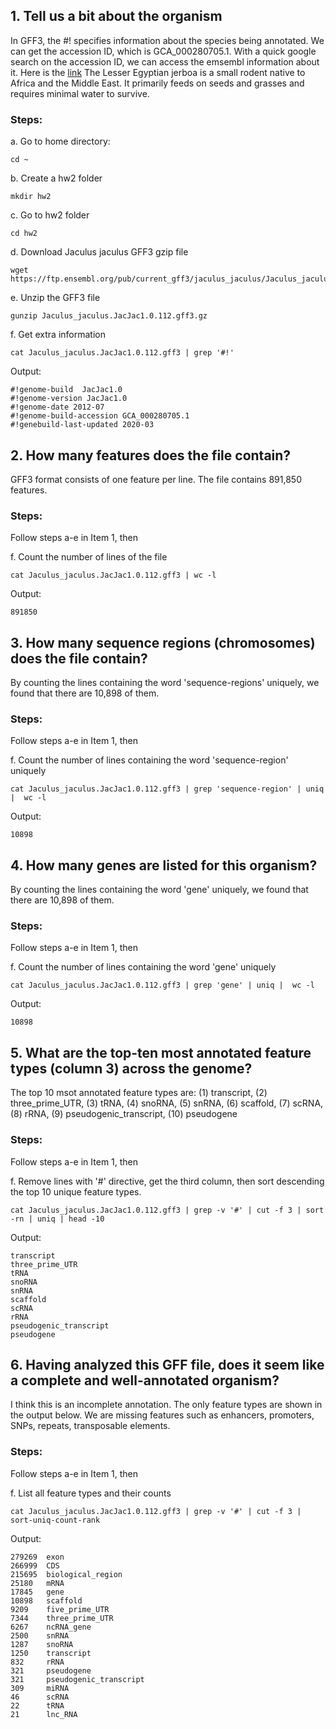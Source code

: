 ## 1. Tell us a bit about the organism

In GFF3, the #! specifies information about the species being annotated. We can get the accession ID, which is GCA_000280705.1.
With a quick google search on the accession ID, we can access the emsembl information about it. Here is the [link](https://useast.ensembl.org/Jaculus_jaculus/Info/Annotation)
The Lesser Egyptian jerboa is a small rodent native to Africa and the Middle East. It primarily feeds on seeds and grasses and requires minimal water to survive.

### Steps:

a. Go to home directory:
```
cd ~
```

b. Create a hw2 folder
```
mkdir hw2
```

c. Go to hw2 folder
```
cd hw2
```

d. Download Jaculus jaculus GFF3 gzip file
```
wget https://ftp.ensembl.org/pub/current_gff3/jaculus_jaculus/Jaculus_jaculus.JacJac1.0.112.gff3.gz
```
e. Unzip the GFF3 file
```
gunzip Jaculus_jaculus.JacJac1.0.112.gff3.gz
```

f. Get extra information
```
cat Jaculus_jaculus.JacJac1.0.112.gff3 | grep '#!'
```

Output:
```
#!genome-build  JacJac1.0
#!genome-version JacJac1.0
#!genome-date 2012-07
#!genome-build-accession GCA_000280705.1
#!genebuild-last-updated 2020-03
```

## 2. How many features does the file contain?

GFF3 format consists of one feature per line. The file contains 891,850 features.

### Steps:

Follow steps a-e in Item 1, then

f. Count the number of lines of the file
```
cat Jaculus_jaculus.JacJac1.0.112.gff3 | wc -l
```

Output:
```
891850
```

## 3. How many sequence regions (chromosomes) does the file contain?

By counting the lines containing the word 'sequence-regions' uniquely, we found that there are 10,898 of them.

### Steps:

Follow steps a-e in Item 1, then

f. Count the number of lines containing the word 'sequence-region' uniquely
```
cat Jaculus_jaculus.JacJac1.0.112.gff3 | grep 'sequence-region' | uniq |  wc -l
```

Output:
```
10898
```

## 4. How many genes are listed for this organism?

By counting the lines containing the word 'gene' uniquely, we found that there are 10,898 of them.

### Steps:

Follow steps a-e in Item 1, then

f. Count the number of lines containing the word 'gene' uniquely
```
cat Jaculus_jaculus.JacJac1.0.112.gff3 | grep 'gene' | uniq |  wc -l
```

Output:
```
10898
```

## 5. What are the top-ten most annotated feature types (column 3) across the genome?

The top 10 msot annotated feature types are: 
(1) transcript, (2) three_prime_UTR, (3) tRNA, (4) snoRNA, (5) snRNA, (6) scaffold, (7) scRNA, (8) rRNA, (9) pseudogenic_transcript, (10) pseudogene

### Steps:

Follow steps a-e in Item 1, then

f. Remove lines with '#' directive, get the third column, then sort descending the top 10 unique feature types.
```
cat Jaculus_jaculus.JacJac1.0.112.gff3 | grep -v '#' | cut -f 3 | sort -rn | uniq | head -10
```

Output:
```
transcript
three_prime_UTR
tRNA
snoRNA
snRNA
scaffold
scRNA
rRNA
pseudogenic_transcript
pseudogene
```
        
## 6. Having analyzed this GFF file, does it seem like a complete and well-annotated organism?

I think this is an incomplete annotation. The only feature types are shown in the output below. 
We are missing features such as enhancers, promoters, SNPs, repeats, transposable elements.

### Steps:

Follow steps a-e in Item 1, then

f. List all feature types and their counts
```
cat Jaculus_jaculus.JacJac1.0.112.gff3 | grep -v '#' | cut -f 3 | sort-uniq-count-rank
```

Output:
```
279269  exon
266999  CDS
215695  biological_region
25180   mRNA
17845   gene
10898   scaffold
9209    five_prime_UTR
7344    three_prime_UTR
6267    ncRNA_gene
2500    snRNA
1287    snoRNA
1250    transcript
832     rRNA
321     pseudogene
321     pseudogenic_transcript
309     miRNA
46      scRNA
22      tRNA
21      lnc_RNA
```
